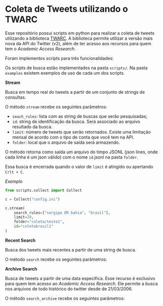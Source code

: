 # Coleta de Tweets utilizando o TWARC

Esse repositório possui scripts em python para realizar a coleta de tweets utilizando a biblioteca [TWARC](https://twarc-project.readthedocs.io/en/latest/). A biblioteca permite utilizar a versão mais nova da API do Twitter (v2), além de ter acesso aos recursos para quem tem o _Academic Access Research_. 

Foram implementos scripts para três funcionalidades: 

Os scripts de busca estão implementados na pasta `scripts/`. Na pasta `examples` existem exemplos de uso de cada um dos scripts. 

**Stream**

Busca em tempo real do tweets a partir de um conjunto de strings de consultas. 

O método `stream` recebe os seguintes parâmetros: 

* `seach_rules`: lista com as string de buscas que serão pesquisadas;
* `id`: string de identificação da busca. Será associado ao arquivo resultado da busca.
* `limit`: número de tweets que serão retornados. Existe uma limitação mensal de acordo com o tipo de conta que você tem na API. 
* `folder`: local que o arquivo de saída será armazendo.

O método retorna como saída um arquivo do timpo JSONL (json lines, onde cada linha é um json válido) com o nome `id`.jsonl na pasta `folder`.

Essa busca é encerrada quando o valor de `limit` é atingido ou apertando `Crlt + C`.

_Exemplo_

```python
from scripts.collect import Collect

c = Collect("config.ini")

c.stream(
    search_rules=["sergipe OR bahia", "brasil"], 
    limit=20, 
    folder="coleta/teste1", 
    id="coletabrasil1"
)
```

**Recent Search**

Busca dos tweets mais recentes a partir de uma string de busca.

O método `search` recebe os seguintes parâmetros: 

**Archive Search**

Busca de tweets a partir de uma data específica. Esse recurso é exclusivo para quem tem acesso ao _Academic Access Research_. Ele permite a busca nos arquivos de todo histórico do twitter desde de 21/03/2006.

O método `search_archive` recebe os seguintes parâmetros: 






